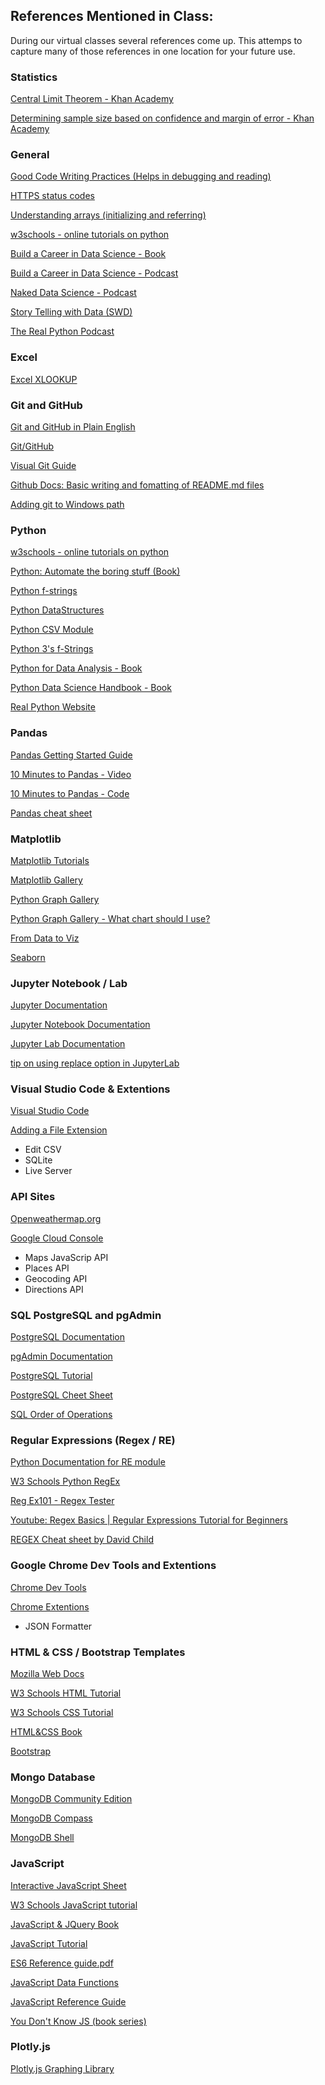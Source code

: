 ## References Mentioned in Class:
During our virtual classes several references come up. This attemps to capture many of those references in one location for your future use.

### Statistics

[Central Limit Theorem - Khan Academy](https://www.khanacademy.org/math/ap-statistics/sampling-distribution-ap/what-is-sampling-distribution/v/central-limit-theorem)

[Determining sample size based on confidence and margin of error - Khan Academy](https://www.khanacademy.org/math/ap-statistics/sampling-distribution-ap/what-is-sampling-distribution/v/central-limit-theorem)

### General

[Good Code Writing Practices (Helps in debugging and reading)](https://code.tutsplus.com/tutorials/top-15-best-practices-for-writing-super-readable-code--net-8118)

[HTTPS status codes](https://en.wikipedia.org/wiki/List_of_HTTP_status_codes)

[Understanding arrays (initializing and referring)](https://press.rebus.community/programmingfundamentals/chapter/arrays-and-lists/)

[w3schools - online tutorials on python](https://www.w3schools.com/python/default.asp)

[Build a Career in Data Science - Book](https://www.manning.com/books/build-a-career-in-data-science?a_aid=buildcareer&a_bid=76784b6a)

[Build a Career in Data Science - Podcast](https://podcast.bestbook.cool/)

[Naked Data Science - Podcast](https://www.nds.show/podcast)

[Story Telling with Data (SWD)](https://www.storytellingwithdata.com/)

[The Real Python Podcast](https://realpython.com/podcasts/rpp/)

### Excel

[Excel XLOOKUP](https://www.youtube.com/watch?v=4c0CLUER6nw)

### Git and GitHub

[Git and GitHub in Plain English](https://blog.red-badger.com/2016/11/29/gitgithub-in-plain-english)

[Git/GitHub](https://github.com/Multishifties/No-Nonsense-Github-Project)

[Visual Git Guide](http://marklodato.github.io/visual-git-guide/index-en.html)

[Github Docs: Basic writing and fomatting of README.md files](https://docs.github.com/en/github/writing-on-github/getting-started-with-writing-and-formatting-on-github/basic-writing-and-formatting-syntax)

[Adding git to Windows path](https://www.answerlookup.com/how-add-git-windows-path-environment-variable)

### Python

[w3schools - online tutorials on python](https://www.w3schools.com/python/default.asp)

[Python: Automate the boring stuff (Book)](https://automatetheboringstuff.com/)

[Python f-strings](https://www.python.org/dev/peps/pep-0498/)

[Python DataStructures](https://docs.python.org/3/tutorial/datastructures.html)

[Python CSV Module](https://docs.python.org/3/library/csv.html)

[Python 3's f-Strings](https://realpython.com/python-f-strings/)

[Python for Data Analysis - Book](https://www.oreilly.com/library/view/python-for-data/9781449323592/)

[Python Data Science Handbook - Book](https://jakevdp.github.io/PythonDataScienceHandbook/)

[Real Python Website](https://realpython.com/)

### Pandas

[Pandas Getting Started Guide](https://pandas.pydata.org/getting_started.html)

[10 Minutes to Pandas - Video](https://pandas.pydata.org/getting_started.html)

[10 Minutes to Pandas - Code](https://pandas.pydata.org/docs/user_guide/10min.html)

[Pandas cheat sheet](https://pandas.pydata.org/Pandas_Cheat_Sheet.pdf)

### Matplotlib

[Matplotlib Tutorials](https://matplotlib.org/stable/tutorials/index.html)

[Matplotlib Gallery](https://matplotlib.org/stable/gallery/index.html)

[Python Graph Gallery](https://www.python-graph-gallery.com/matplotlib/)

[Python Graph Gallery - What chart should I use?](https://www.python-graph-gallery.com/)

[From Data to Viz](https://www.data-to-viz.com/)

[Seaborn](https://seaborn.pydata.org/index.html)

### Jupyter Notebook / Lab
[Jupyter Documentation](https://jupyter.org/documentation)

[Jupyter Notebook Documentation](https://jupyter-notebook.readthedocs.io/en/stable/)

[Jupyter Lab Documentation](https://jupyterlab.readthedocs.io/en/stable/)

[tip on using replace option in JupyterLab](https://i.stack.imgur.com/qdXOY.gif)

### Visual Studio Code & Extentions
[Visual Studio Code](https://code.visualstudio.com/docs)

[Adding a File Extension](https://code.visualstudio.com/docs/languages/overview#_adding-a-file-extension-to-a-language)<br>
* Edit CSV
* SQLite
* Live Server 

### API Sites
[Openweathermap.org](https://openweathermap.org/api)

[Google Cloud Console](https://console.cloud.google.com/getting-started)
* Maps JavaScrip API
* Places API
* Geocoding API
* Directions API

### SQL PostgreSQL and pgAdmin

[PostgreSQL Documentation](https://www.postgresql.org/docs/manuals/)

[pgAdmin Documentation](https://www.pgadmin.org/docs/)

[PostgreSQL Tutorial](https://www.tutorialspoint.com/postgresql/)

[PostgreSQL Cheet Sheet](https://www.postgresqltutorial.com/postgresql-cheat-sheet/)

[SQL Order of Operations](https://www.sisense.com/blog/sql-query-order-of-operations/)

### Regular Expressions (Regex / RE)

[Python Documentation for RE module](https://docs.python.org/3/library/re.html#module-re)

[W3 Schools Python RegEx](https://www.w3schools.com/python/python_regex.asp)

[Reg Ex101 - Regex Tester](https://regex101.com/)

[Youtube: Regex Basics | Regular Expressions Tutorial for Beginners](https://www.youtube.com/watch?v=jCAyQ7C71m4)

[REGEX Cheat sheet by David Child](https://cheatography.com/davechild/cheat-sheets/regular-expressions/pdf_bw/)

### Google Chrome Dev Tools and Extentions
[Chrome Dev Tools](https://developer.chrome.com/docs/devtools/)

[Chrome Extentions](https://developer.chrome.com/docs/extensions/)
* JSON Formatter

### HTML & CSS / Bootstrap Templates
[Mozilla Web Docs](https://developer.mozilla.org/en-US/docs/Web/HTML)

[W3 Schools HTML Tutorial](https://www.w3schools.com/html/default.asp)

[W3 Schools CSS Tutorial](https://www.w3schools.com/css/default.asp)

[HTML&CSS Book](https://www.htmlandcssbook.com/)

[Bootstrap](https://getbootstrap.com/docs/5.1/getting-started/introduction/)

### Mongo Database

[MongoDB Community Edition](https://docs.mongodb.com/manual/administration/install-community/)

[MongoDB Compass](https://www.mongodb.com/try/download/compass)

[MongoDB Shell](https://www.mongodb.com/try/download/shell)

### JavaScript

[Interactive JavaScript Sheet](http://htmlcheatsheet.com/js/)

[W3 Schools JavaScript tutorial](https://www.w3schools.com/js/default.asp)

[JavaScript & JQuery Book](https://javascriptbook.com/)

[JavaScript Tutorial](https://watchandcode.com/p/practical-javascript)

[ES6 Reference guide.pdf](./ES6_Reference_Guide.pdf)

[JavaScript Data Functions](./JavaScript_Data_Functions.pdf)

[JavaScript Reference Guide](./JavaScript_Reference_Guide.pdf)

[You Don't Know JS (book series)](https://github.com/getify/You-Dont-Know-JS)

### Plotly.js

[Plotly.js Graphing Library](https://plotly.com/javascript/)
